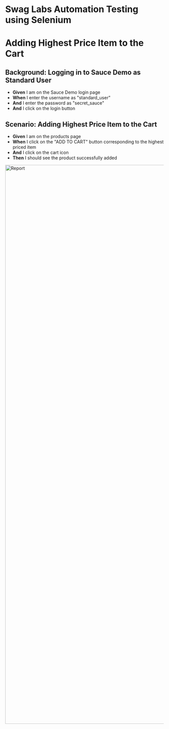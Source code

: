 # Swag Labs Automation Testing using Selenium

# Adding Highest Price Item to the Cart

## Background: Logging in to Sauce Demo as Standard User
- **Given** I am on the Sauce Demo login page
- **When** I enter the username as "standard_user"
- **And** I enter the password as "secret_sauce"
- **And** I click on the login button

## Scenario: Adding Highest Price Item to the Cart
- **Given** I am on the products page
- **When** I click on the "ADD TO CART" button corresponding to the highest priced item
- **And** I click on the cart icon
- **Then** I should see the product successfully added

<img width="1774" alt="Report" src="https://github.com/SriniTalla/SauceDemo/assets/22282628/7a07f031-8a9a-4b81-9880-c6c817109704">
